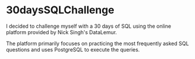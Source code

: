 # 30daysSQLChallenge

I decided to challenge myself with a 30 days of 
SQL using the online platform provided by Nick Singh's DataLemur. 

The platform primarily focuses on practicing the most frequently 
asked SQL questions and uses PostgreSQL to execute the queries.
